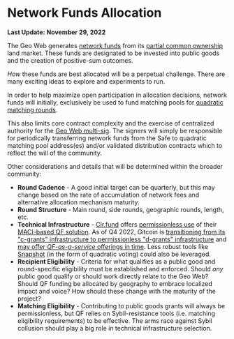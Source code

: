 # Network Funds Allocation

**Last Update: November 29, 2022**

The Geo Web generates [network funds](../concepts/network-funds.md) from its [partial common ownership](../concepts/partial-common-ownership.md) land market. These funds are designated to be invested into public goods and the creation of positive-sum outcomes.&#x20;

_How_ these funds are best allocated will be a perpetual challenge. There are many exciting ideas to explore and experiments to run.

In order to help maximize open participation in allocation decisions, network funds will initially, exclusively be used to fund matching pools for [quadratic matching rounds](https://wtfisqf.com/?grant=\&grant=\&grant=\&grant=\&match=1000).&#x20;

This also limits core contract complexity and the exercise of centralized authority for the [Geo Web multi-sig](governance-at-launch.md). The signers will simply be responsible for periodically transferring network funds from the Safe to quadratic matching pool address(es) and/or validated distribution contracts which to reflect the will of the community.

Other considerations and details that will be determined within the broader community:

* **Round Cadence** - A good initial target can be quarterly, but this may change based on the rate of accumulation of network fees and alternative allocation mechanism maturity.
* **Round Structure** - Main round, side rounds, geographic rounds, length, etc.
* **Technical Infrastructure** - [Clr.fund](https://clr.fund/#/) offers [permissionless use](https://github.com/clrfund/monorepo) of their [MACI-based QF solution](https://clr.fund/#/about/maci). As of Q4 2022, Gitcoin is [transitioning from its "c-grants" infrastructure to permissionless "d-grants" infrastructure](https://gov.gitcoin.co/t/request-for-feedback-proposed-future-for-the-grant-programs-and-gr16-as-we-transition-to-the-protocol/11624) and [may offer _QF-as-a-service_ offerings in time](https://gov.gitcoin.co/t/gitcoin-aqueduct/9684). Less robust tools like [Snapshot](https://snapshot.org/#/) (in the form of quadratic voting) could also be leveraged.
* **Recipient Eligibility** - Criteria for what qualifies as a public good and round-specific eligibility must be established and enforced. Should _any_ public good qualify or should work directly relate to the Geo Web? Should QF funding be allocated by geography to embrace localized impact and voice? How should these change with the maturity of the project?&#x20;
* **Matching Eligibility** -  Contributing to public goods grants will always be permissionless, but QF relies on Sybil-resistance tools (i.e. matching eligibility requirements) to be effective. The arms race against Sybil collusion should play a big role in technical infrastructure selection.





